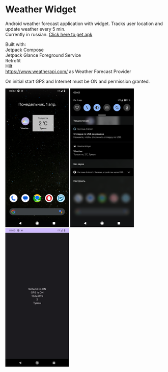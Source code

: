 # Weather Widget
Android weather forecast application with widget. Tracks user location and update weather every 5 min.  
Currently in russian. [Click here to get apk][1]

Built with:  
Jetpack Compose  
Jetpack Glance
Foreground Service  
Retrofit  
Hilt  
https://www.weatherapi.com/ as Weather Forecast Provider  

On initial start GPS and Internet must be ON and permission granted.  

<img src="./assets/main_screen.png" width="200"> <img src="./assets/foreground_service.png" width="200"> <img src="./assets/activity.png" width="200">


[1]: <https://kassaev.com/media/weatherWidget.apk>